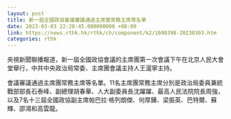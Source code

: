 ```yaml
---
layout: post
title: 新一屆全國政協會議審議通過主席團常務主席等名單
date: 2023-03-03 22:20:45.000000000 +08:00
link: https://news.rthk.hk/rthk/ch/component/k2/1690398-20230303.htm
categories: rthk
---
```


央視新聞聯播報道，新一屆全國政協會議的主席團第一次會議下午在北京人民大會堂舉行，中共中央政治局常委、主席團會議主持人王滬寧主持。

會議審議通過主席團常務主席等名單。11名主席團常務主席分別是政治局委員兼統戰部部長石泰峰、副總理胡春華、人大副委員長沈躍躍、最高人民法院院長周強，以及7名十三屆全國政協副主席帕巴拉·格列朗傑、何厚鏵、梁振英、巴特爾、蘇輝、邵鴻和高雲龍。
